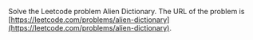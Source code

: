 Solve the Leetcode problem Alien Dictionary.
The URL of the problem is [https://leetcode.com/problems/alien-dictionary](https://leetcode.com/problems/alien-dictionary).
